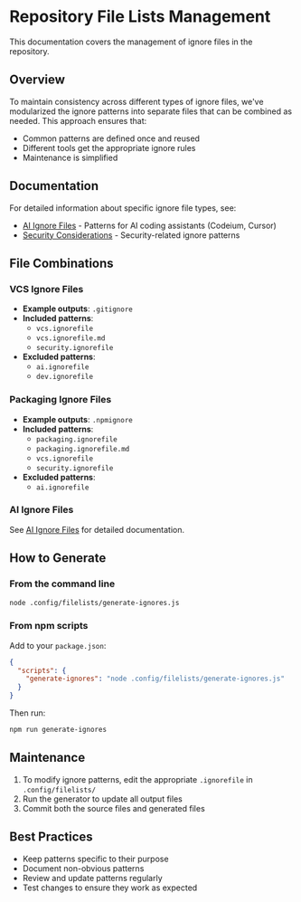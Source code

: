 # Repository File Lists Management

This documentation covers the management of ignore files in the repository.

## Overview

To maintain consistency across different types of ignore files, we've modularized the ignore patterns into separate files that can be combined as needed. This approach ensures that:
- Common patterns are defined once and reused
- Different tools get the appropriate ignore rules
- Maintenance is simplified

## Documentation

For detailed information about specific ignore file types, see:

- [AI Ignore Files](./ai-ignore-files.md) - Patterns for AI coding assistants (Codeium, Cursor)
- [Security Considerations](./security-considerations.md) - Security-related ignore patterns

## File Combinations

### VCS Ignore Files
- **Example outputs**: `.gitignore`
- **Included patterns**:
  - `vcs.ignorefile`
  - `vcs.ignorefile.md`
  - `security.ignorefile`
- **Excluded patterns**:
  - `ai.ignorefile`
  - `dev.ignorefile`

### Packaging Ignore Files
- **Example outputs**: `.npmignore`
- **Included patterns**:
  - `packaging.ignorefile`
  - `packaging.ignorefile.md`
  - `vcs.ignorefile`
  - `security.ignorefile`
- **Excluded patterns**:
  - `ai.ignorefile`

### AI Ignore Files
See [AI Ignore Files](./ai-ignore-files.md) for detailed documentation.

## How to Generate

### From the command line

```bash
node .config/filelists/generate-ignores.js
```

### From npm scripts

Add to your `package.json`:

```json
{
  "scripts": {
    "generate-ignores": "node .config/filelists/generate-ignores.js"
  }
}
```

Then run:

```bash
npm run generate-ignores
```

## Maintenance

1. To modify ignore patterns, edit the appropriate `.ignorefile` in `.config/filelists/`
2. Run the generator to update all output files
3. Commit both the source files and generated files

## Best Practices

- Keep patterns specific to their purpose
- Document non-obvious patterns
- Review and update patterns regularly
- Test changes to ensure they work as expected
